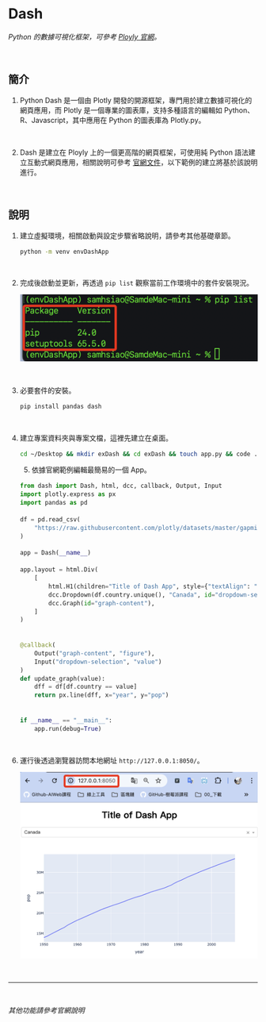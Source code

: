 # Dash

_Python 的數據可視化框架，可參考 [Ployly 官網](https://dash.plotly.com/)。_

<br>

## 簡介

1. Python Dash 是一個由 Plotly 開發的開源框架，專門用於建立數據可視化的網頁應用，而 Plotly 是一個專業的圖表庫，支持多種語言的編輯如 Python、R、Javascript，其中應用在 Python 的圖表庫為 Plotly.py。

<br>

2. Dash 是建立在 Ployly 上的一個更高階的網頁框架，可使用純 Python 語法建立互動式網頁應用，相關說明可參考 [官網文件](https://dash.plotly.com/)，以下範例的建立將基於該說明進行。

<br>

## 說明

1. 建立虛擬環境，相關啟動與設定步驟省略說明，請參考其他基礎章節。

    ```bash
    python -m venv envDashApp
    ```

<br>

2. 完成後啟動並更新，再透過 `pip list` 觀察當前工作環境中的套件安裝現況。

    ![](images/img_01.png)

<br>

3. 必要套件的安裝。

    ```bash
    pip install pandas dash
    ```

<br>

4. 建立專案資料夾與專案文檔，這裡先建立在桌面。

    ```bash
    cd ~/Desktop && mkdir exDash && cd exDash && touch app.py && code .
    ```

    5. 依據官網範例編輯最簡易的一個 App。
    ```python
    from dash import Dash, html, dcc, callback, Output, Input
    import plotly.express as px
    import pandas as pd

    df = pd.read_csv(
        "https://raw.githubusercontent.com/plotly/datasets/master/gapminder_unfiltered.csv"
    )

    app = Dash(__name__)

    app.layout = html.Div(
        [
            html.H1(children="Title of Dash App", style={"textAlign": "center"}),
            dcc.Dropdown(df.country.unique(), "Canada", id="dropdown-selection"),
            dcc.Graph(id="graph-content"),
        ]
    )


    @callback(
        Output("graph-content", "figure"),
        Input("dropdown-selection", "value")
    )
    def update_graph(value):
        dff = df[df.country == value]
        return px.line(dff, x="year", y="pop")


    if __name__ == "__main__":
        app.run(debug=True)

    ```

<br>

6. 運行後透過瀏覽器訪問本地網址 `http://127.0.0.1:8050/`。

    ![](images/img_02.png)

<br>

___

<br>

_其他功能請參考官網說明_

